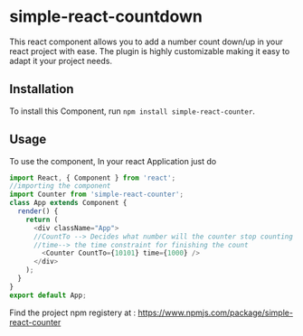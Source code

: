 # simple-react-countdown

This react component allows you to add a number count down/up in your react project with ease.
The plugin is highly customizable making it easy to adapt it your project needs.

## Installation

To install this Component, run `npm install simple-react-counter`.


## Usage

To use the component, In your react Application just do

```javascript
import React, { Component } from 'react';
//importing the component
import Counter from 'simple-react-counter';
class App extends Component {
  render() {
    return (
      <div className="App">
      //CountTo --> Decides what number will the counter stop counting
      //time--> the time constraint for finishing the count
        <Counter CountTo={10101} time={1000} />
      </div>
    );
  }
}
export default App;
```
Find the project npm registery at : https://www.npmjs.com/package/simple-react-counter
